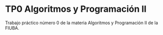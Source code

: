 # TP0 Algoritmos y Programación II

Trabajo práctico número 0 de la materia Algoritmos y Programación II de la FIUBA.
